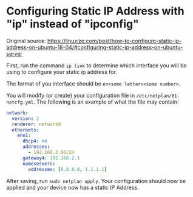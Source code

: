 # Configuring Static IP Address with "ip" instead of "ipconfig"

Original source: https://linuxize.com/post/how-to-configure-static-ip-address-on-ubuntu-18-04/#configuring-static-ip-address-on-ubuntu-server

First, run the command `ip link` to determine which interface you will be using to configure your static ip address for. 

The format of you interface should be `en<some letter><some number>`.

You will modify (or create) your configuration file in `/etc/netplan/01-netcfg.yml`. The following is an example of what the file may contain: 

```yaml
network:
  version: 2
  renderer: networkd
  ethernets:
    eno1:
      dhcp4: no
      addresses:
        - 192.168.2.86/24
      gateway4: 192.168.2.1
      nameservers:
        addresses: [8.8.8.8, 1.1.1.1]
```

After saving, run `sudo netplan apply`. Your configuration should now be applied and your device now has a static IP Address.
